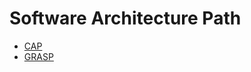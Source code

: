 # Software Architecture Path

- [CAP](https://github.com/3goon/SoftwareEngineeringShelf/tree/main/Architecture-and-Design/CAP)
- [GRASP](https://github.com/3goon/SoftwareEngineeringShelf/tree/main/Architecture-and-Design/GRASP)